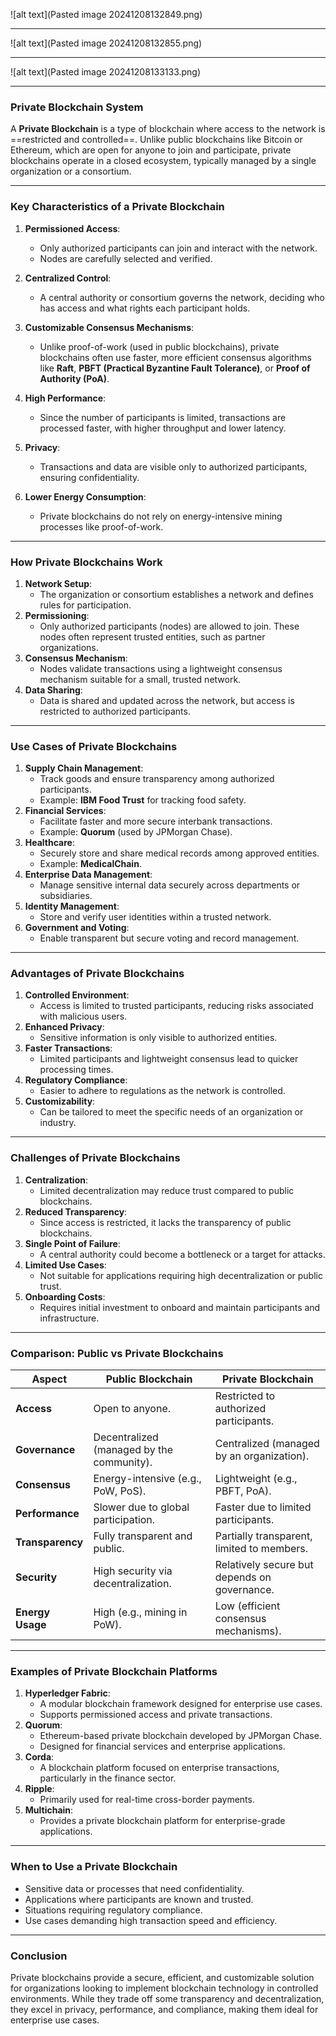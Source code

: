 ![alt text](Pasted image 20241208132849.png)

---

![alt text](Pasted image 20241208132855.png)


---
![alt text](Pasted image 20241208133133.png)

---

### **Private Blockchain System**

A **Private Blockchain** is a type of blockchain where access to the network is ==restricted and controlled==. Unlike public blockchains like Bitcoin or Ethereum, which are open for anyone to join and participate, private blockchains operate in a closed ecosystem, typically managed by a single organization or a consortium.

---

### **Key Characteristics of a Private Blockchain**

1. **Permissioned Access**:
    - Only authorized participants can join and interact with the network.
    - Nodes are carefully selected and verified.
2. **Centralized Control**:
    - A central authority or consortium governs the network, deciding who has access and what rights each participant holds.
3. **Customizable Consensus Mechanisms**:
    - Unlike proof-of-work (used in public blockchains), private blockchains often use faster, more efficient consensus algorithms like **Raft**, **PBFT (Practical Byzantine Fault Tolerance)**, or **Proof of Authority (PoA)**.
4. **High Performance**:
    - Since the number of participants is limited, transactions are processed faster, with higher throughput and lower latency.
5. **Privacy**:
    - Transactions and data are visible only to authorized participants, ensuring confidentiality.
6. **Lower Energy Consumption**:
    
    - Private blockchains do not rely on energy-intensive mining processes like proof-of-work.

---

### **How Private Blockchains Work**

1. **Network Setup**:
    - The organization or consortium establishes a network and defines rules for participation.
2. **Permissioning**:
    - Only authorized participants (nodes) are allowed to join. These nodes often represent trusted entities, such as partner organizations.
3. **Consensus Mechanism**:
    - Nodes validate transactions using a lightweight consensus mechanism suitable for a small, trusted network.
4. **Data Sharing**:
    - Data is shared and updated across the network, but access is restricted to authorized participants.

---

### **Use Cases of Private Blockchains**

1. **Supply Chain Management**:
    - Track goods and ensure transparency among authorized participants.
    - Example: **IBM Food Trust** for tracking food safety.
2. **Financial Services**:
    - Facilitate faster and more secure interbank transactions.
    - Example: **Quorum** (used by JPMorgan Chase).
3. **Healthcare**:
    - Securely store and share medical records among approved entities.
    - Example: **MedicalChain**.
4. **Enterprise Data Management**:
    - Manage sensitive internal data securely across departments or subsidiaries.
5. **Identity Management**:
    - Store and verify user identities within a trusted network.
6. **Government and Voting**:
    - Enable transparent but secure voting and record management.

---

### **Advantages of Private Blockchains**

1. **Controlled Environment**:
    - Access is limited to trusted participants, reducing risks associated with malicious users.
2. **Enhanced Privacy**:
    - Sensitive information is only visible to authorized entities.
3. **Faster Transactions**:
    - Limited participants and lightweight consensus lead to quicker processing times.
4. **Regulatory Compliance**:
    - Easier to adhere to regulations as the network is controlled.
5. **Customizability**:
    - Can be tailored to meet the specific needs of an organization or industry.

---

### **Challenges of Private Blockchains**

1. **Centralization**:
    - Limited decentralization may reduce trust compared to public blockchains.
2. **Reduced Transparency**:
    - Since access is restricted, it lacks the transparency of public blockchains.
3. **Single Point of Failure**:
    - A central authority could become a bottleneck or a target for attacks.
4. **Limited Use Cases**:
    - Not suitable for applications requiring high decentralization or public trust.
5. **Onboarding Costs**:
    - Requires initial investment to onboard and maintain participants and infrastructure.

---

### **Comparison: Public vs Private Blockchains**

|**Aspect**|**Public Blockchain**|**Private Blockchain**|
|---|---|---|
|**Access**|Open to anyone.|Restricted to authorized participants.|
|**Governance**|Decentralized (managed by the community).|Centralized (managed by an organization).|
|**Consensus**|Energy-intensive (e.g., PoW, PoS).|Lightweight (e.g., PBFT, PoA).|
|**Performance**|Slower due to global participation.|Faster due to limited participants.|
|**Transparency**|Fully transparent and public.|Partially transparent, limited to members.|
|**Security**|High security via decentralization.|Relatively secure but depends on governance.|
|**Energy Usage**|High (e.g., mining in PoW).|Low (efficient consensus mechanisms).|

---

### **Examples of Private Blockchain Platforms**

1. **Hyperledger Fabric**:
    - A modular blockchain framework designed for enterprise use cases.
    - Supports permissioned access and private transactions.
2. **Quorum**:
    - Ethereum-based private blockchain developed by JPMorgan Chase.
    - Designed for financial services and enterprise applications.
3. **Corda**:
    - A blockchain platform focused on enterprise transactions, particularly in the finance sector.
4. **Ripple**:
    - Primarily used for real-time cross-border payments.
5. **Multichain**:
    - Provides a private blockchain platform for enterprise-grade applications.

---

### **When to Use a Private Blockchain**

- Sensitive data or processes that need confidentiality.
- Applications where participants are known and trusted.
- Situations requiring regulatory compliance.
- Use cases demanding high transaction speed and efficiency.

---

### **Conclusion**

Private blockchains provide a secure, efficient, and customizable solution for organizations looking to implement blockchain technology in controlled environments. While they trade off some transparency and decentralization, they excel in privacy, performance, and compliance, making them ideal for enterprise use cases.